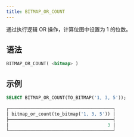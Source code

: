 ```yaml
---
title: BITMAP_OR_COUNT
---
```


通过执行逻辑 OR 操作，计算位图中设置为 1 的位数。

## 语法

```sql
BITMAP_OR_COUNT( <bitmap> )
```

## 示例

```sql
SELECT BITMAP_OR_COUNT(TO_BITMAP('1, 3, 5'));

┌───────────────────────────────────────┐
│ bitmap_or_count(to_bitmap('1, 3, 5')) │
├───────────────────────────────────────┤
│                                     3 │
└───────────────────────────────────────┘
```
